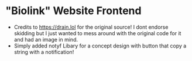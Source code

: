 # "Biolink" Website Frontend
- Credits to https://drain.lol for the original source! I dont endorse skidding but I just wanted to mess around with the original code for it and had an image in mind.
- Simply added notyf Libary for a concept design with button that copy a string with a notification!
